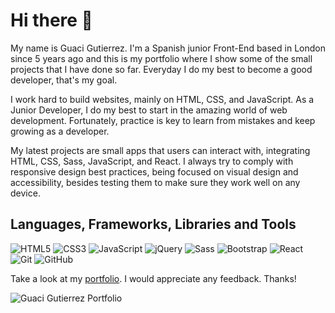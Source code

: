 # Hi there 👋

My name is Guaci Gutierrez. I'm a Spanish junior Front-End based in London since 5 years ago and this is my portfolio where I show some of the small projects that I have done so far.
Everyday I do my best to become a good developer, that's my goal.

I work hard to build websites, mainly on HTML, CSS, and JavaScript. As a Junior Developer, I do my best to start in the amazing world of web development. Fortunately, practice is key to learn from mistakes and keep growing as a developer.

My latest projects are small apps that users can interact with, integrating HTML, CSS, Sass, JavaScript, and React. I always try to comply with responsive design best practices, being focused on visual design and accessibility, besides testing them to make sure they work well on any device.

## Languages, Frameworks, Libraries and Tools

![HTML5](https://img.shields.io/badge/-HTML5-E34F26?style=flat-square&logo=html5&logoColor=white)
![CSS3](https://img.shields.io/badge/-CSS3-1572B6?style=flat-square&logo=css3)
![JavaScript](https://img.shields.io/badge/-JavaScript-black?style=flat-square&logo=javascript)
![jQuery](https://img.shields.io/badge/-jQuery-black?style=flat-square&logo=jquery&logoColor=1572B6)
![Sass](https://img.shields.io/badge/-Sass-black?style=flat-square&logo=sass&logoColor=f252a2)
![Bootstrap](https://img.shields.io/badge/-Bootstrap-black?style=flat-square&logo=bootstrap&logoColor=751aff)
![React](https://img.shields.io/badge/-React-black?style=flat-square&logo=react)
![Git](https://img.shields.io/badge/-Git-black?style=flat-square&logo=git)
![GitHub](https://img.shields.io/badge/-GitHub-181717?style=flat-square&logo=github)

Take a look at my [portfolio](https://guacig.github.io/). I would appreciate any feedback. Thanks!

![Guaci Gutierrez Portfolio](https://res.cloudinary.com/drpcjt13x/image/upload/v1667418890/Proyectos/Personal%20Portfolio%20Webpage/portfolio-screen_kykv0f.jpg "Guaci Gutierrez Portfolio")
